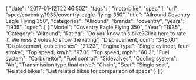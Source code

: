 {
    "date": "2017-01-12T22:46:50Z",
    "tags": [
        "motorbike",
        "spec"
    ],
    "url": "spec\/coventry\/1935\/coventry-eagle-flying-350",
    "title": "Allround Coventry Eagle Flying 350",
    "categories": "Allround",
    "brands": "coventry",
    "years": "1935",
    "spec": [
        {
            "Model": "Coventry Eagle Flying 350",
            "Year": "1935",
            "Category": "Allround",
            "Rating": "Do you know this bike?Click here to rate it. We miss 2 votes to show the rating",
            "Displacement, ccm": "348.00",
            "Displacement, cubic inches": "21.23",
            "Engine type": "Single cylinder, four-stroke",
            "Top speed, km\/h": "97.0",
            "Top speed, mph": "60.3",
            "Fuel system": "Carburettor",
            "Fuel control": "Sidevalves",
            "Cooling system": "Air",
            "Transmission type,final drive": "Chain",
            "Seat": "Single seat",
            "Related bikes": "List related bikes for comparison of specs"
        }
    ]
}